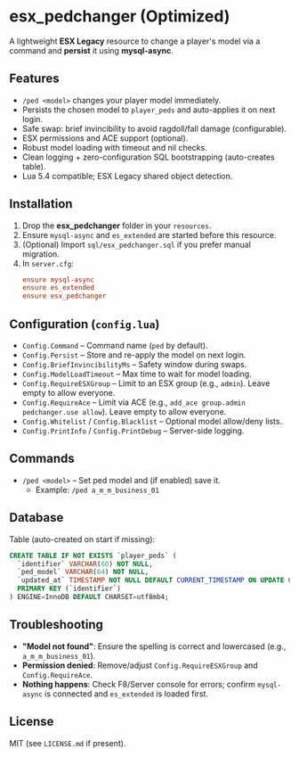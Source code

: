 # esx_pedchanger (Optimized)

A lightweight **ESX Legacy** resource to change a player's model via a command and **persist** it using **mysql-async**.

## Features
- `/ped <model>` changes your player model immediately.
- Persists the chosen model to `player_peds` and auto-applies it on next login.
- Safe swap: brief invincibility to avoid ragdoll/fall damage (configurable).
- ESX permissions and ACE support (optional).
- Robust model loading with timeout and nil checks.
- Clean logging + zero-configuration SQL bootstrapping (auto-creates table).
- Lua 5.4 compatible; ESX Legacy shared object detection.

## Installation
1. Drop the **esx_pedchanger** folder in your `resources`.
2. Ensure `mysql-async` and `es_extended` are started before this resource.
3. (Optional) Import `sql/esx_pedchanger.sql` if you prefer manual migration.
4. In `server.cfg`:
   ```cfg
   ensure mysql-async
   ensure es_extended
   ensure esx_pedchanger
   ```

## Configuration (`config.lua`)
- `Config.Command` – Command name (`ped` by default).
- `Config.Persist` – Store and re-apply the model on next login.
- `Config.BriefInvincibilityMs` – Safety window during swaps.
- `Config.ModelLoadTimeout` – Max time to wait for model loading.
- `Config.RequireESXGroup` – Limit to an ESX group (e.g., `admin`). Leave empty to allow everyone.
- `Config.RequireAce` – Limit via ACE (e.g., `add_ace group.admin pedchanger.use allow`). Leave empty to allow everyone.
- `Config.Whitelist` / `Config.Blacklist` – Optional model allow/deny lists.
- `Config.PrintInfo` / `Config.PrintDebug` – Server-side logging.

## Commands
- `/ped <model>` – Set ped model and (if enabled) save it.
  - Example: `/ped a_m_m_business_01`

## Database
Table (auto-created on start if missing):
```sql
CREATE TABLE IF NOT EXISTS `player_peds` (
  `identifier` VARCHAR(60) NOT NULL,
  `ped_model` VARCHAR(64) NOT NULL,
  `updated_at` TIMESTAMP NOT NULL DEFAULT CURRENT_TIMESTAMP ON UPDATE CURRENT_TIMESTAMP,
  PRIMARY KEY (`identifier`)
) ENGINE=InnoDB DEFAULT CHARSET=utf8mb4;
```

## Troubleshooting
- **"Model not found"**: Ensure the spelling is correct and lowercased (e.g., `a_m_m_business_01`).
- **Permission denied**: Remove/adjust `Config.RequireESXGroup` and `Config.RequireAce`.
- **Nothing happens**: Check F8/Server console for errors; confirm `mysql-async` is connected and `es_extended` is loaded first.

## License
MIT (see `LICENSE.md` if present).
